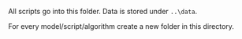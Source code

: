 All scripts go into this folder. Data is stored under `..\data`.

For every model/script/algorithm create a new folder in this directory.